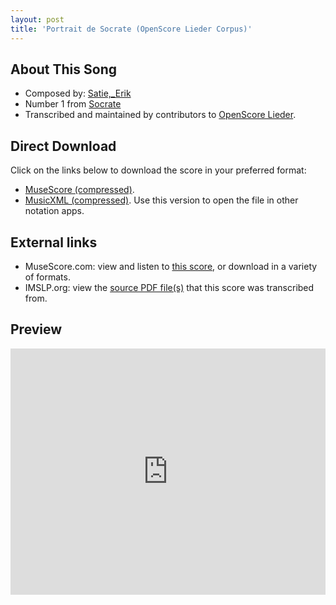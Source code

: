 ```yaml
---
layout: post
title: 'Portrait de Socrate (OpenScore Lieder Corpus)'
---
```


## About This Song

- Composed by: [Satie,_Erik](https://fourscoreandmore.org/openscore/lieder/Satie,_Erik)
- Number 1 from [Socrate](https://fourscoreandmore.org/openscore/lieder/Satie,_Erik/Socrate)
- Transcribed and maintained by contributors to [OpenScore Lieder].

[OpenScore Lieder]: https://musescore.com/openscore-lieder-corpus

## Direct Download

Click on the links below to download the score in your preferred format:
- [MuseScore (compressed)](https://github.com/openscore/lieder/blob/main/scores/Satie,_Erik/Socrate/1_Portrait_de_Socrate/lc6481218.mscz?raw=true).
- [MusicXML (compressed)](https://github.com/openscore/lieder/blob/main/scores/Satie,_Erik/Socrate/1_Portrait_de_Socrate/lc6481218.mxl?raw=true). Use this version to open the file in other notation apps.

## External links

- MuseScore.com: view and listen to [this score][MuseScore], or download in a variety of formats.
- IMSLP.org: view the [source PDF file(s)][IMSLP] that this score was transcribed from.

[MuseScore]: https://musescore.com/score/6481218
[IMSLP]: https://imslp.org/wiki/Special:ReverseLookup/15779

## Preview

<iframe width="100%" height="394" src="https://musescore.com/openscore-lieder-corpus/scores/6481218/embed" frameborder="0" allowfullscreen allow="autoplay; fullscreen"></iframe>
